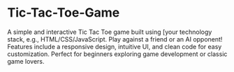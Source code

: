 # Tic-Tac-Toe-Game
A simple and interactive Tic Tac Toe game built using [your technology stack, e.g., HTML/CSS/JavaScript. Play against a friend or an AI opponent! Features include a responsive design, intuitive UI, and clean code for easy customization. Perfect for beginners exploring game development or classic game lovers.

